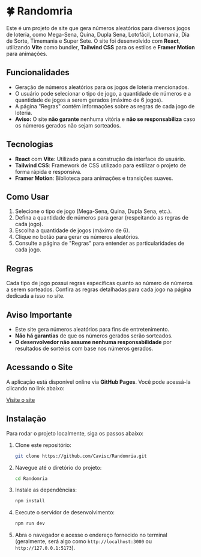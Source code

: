 # 🍀 Randomria

Este é um projeto de site que gera números aleatórios para diversos jogos de loteria, como Mega-Sena, Quina, Dupla Sena, Lotofácil, Lotomania, Dia de Sorte, Timemania e Super Sete. O site foi desenvolvido com **React**, utilizando **Vite** como bundler, **Tailwind CSS** para os estilos e **Framer Motion** para animações.

## Funcionalidades

- Geração de números aleatórios para os jogos de loteria mencionados.
- O usuário pode selecionar o tipo de jogo, a quantidade de números e a quantidade de jogos a serem gerados (máximo de 6 jogos).
- A página "Regras" contém informações sobre as regras de cada jogo de loteria.
- **Aviso:** O site **não garante** nenhuma vitória e **não se responsabiliza** caso os números gerados não sejam sorteados.

## Tecnologias

- **React** com **Vite**: Utilizado para a construção da interface do usuário.
- **Tailwind CSS**: Framework de CSS utilizado para estilizar o projeto de forma rápida e responsiva.
- **Framer Motion**: Biblioteca para animações e transições suaves.

## Como Usar

1. Selecione o tipo de jogo (Mega-Sena, Quina, Dupla Sena, etc.).
2. Defina a quantidade de números para gerar (respeitando as regras de cada jogo).
3. Escolha a quantidade de jogos (máximo de 6).
4. Clique no botão para gerar os números aleatórios.
5. Consulte a página de "Regras" para entender as particularidades de cada jogo.

## Regras

Cada tipo de jogo possui regras específicas quanto ao número de números a serem sorteados. Confira as regras detalhadas para cada jogo na página dedicada a isso no site.

## Aviso Importante

- Este site gera números aleatórios para fins de entretenimento.
- **Não há garantias** de que os números gerados serão sorteados.
- **O desenvolvedor não assume nenhuma responsabilidade** por resultados de sorteios com base nos números gerados.

## Acessando o Site

A aplicação está disponível online via **GitHub Pages**. Você pode acessá-la clicando no link abaixo:

[Visite o site](https://Cavisc.github.io/Randomria/)

## Instalação

Para rodar o projeto localmente, siga os passos abaixo:

1. Clone este repositório:

   ```bash
   git clone https://github.com/Cavisc/Randomria.git
   ```

2. Navegue até o diretório do projeto:

   ```bash
   cd Randomria
   ```

3. Instale as dependências:

   ```bash
   npm install
   ```

4. Execute o servidor de desenvolvimento:

    ```bash
    npm run dev
    ```

5. Abra o navegador e acesse o endereço fornecido no terminal (geralmente, será algo como `http://localhost:3000` ou `http://127.0.0.1:5173`).